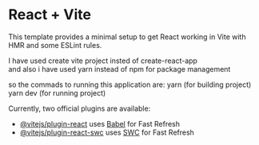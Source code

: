 # React + Vite

This template provides a minimal setup to get React working in Vite with HMR and some ESLint rules.

I have used create vite project insted of create-react-app  
and also i have used yarn instead of npm for package management

so the commads to running this application are:
yarn (for building project)
yarn dev (for running project)

Currently, two official plugins are available:

- [@vitejs/plugin-react](https://github.com/vitejs/vite-plugin-react/blob/main/packages/plugin-react/README.md) uses [Babel](https://babeljs.io/) for Fast Refresh
- [@vitejs/plugin-react-swc](https://github.com/vitejs/vite-plugin-react-swc) uses [SWC](https://swc.rs/) for Fast Refresh


